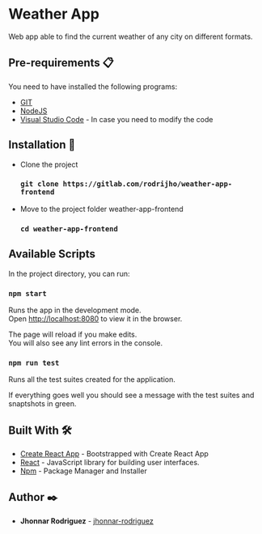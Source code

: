 # Weather App

Web app able to find the current weather of any city on different formats.

## Pre-requirements 📋

You need to have installed the following programs:

* [GIT](https://git-scm.com/)
* [NodeJS](https://nodejs.org/es/)
* [Visual Studio Code](https://code.visualstudio.com/) - In case you need to modify the code

## Installation 🔧

* Clone the project
    ### `git clone https://gitlab.com/rodrijho/weather-app-frontend`

* Move to the project folder weather-app-frontend

    ### `cd weather-app-frontend`


## Available Scripts

In the project directory, you can run:

### `npm start`

Runs the app in the development mode.<br />
Open [http://localhost:8080](http://localhost:8080) to view it in the browser.

The page will reload if you make edits.<br />
You will also see any lint errors in the console.

### `npm run test`

Runs all the test suites created for the application.<br />

If everything goes well you should see a message with the test suites and snaptshots in green.


## Built With 🛠️

* [Create React App](https://create-react-app.dev/docs/getting-started/) - Bootstrapped with Create React App
* [React](https://es.reactjs.org/) - JavaScript library for building user interfaces.
* [Npm](https://www.npmjs.com/) - Package Manager and Installer


## Author ✒️

* **Jhonnar Rodriguez** - [jhonnar-rodriguez](https://github.com/jhonnar-rodriguez)